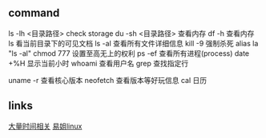 ## command
ls -lh <目录路径> check storage
du -sh <目录路径> 查看内存
df -h 查看内存
ls 看当前目录下的可见文档
ls -al 查看所有文件详细信息
kill -9 强制杀死
alias la "ls -al"
chmod 777 设置至高无上的权利
ps -ef 查看所有进程(process)
date +%H 显示当前小时
whoami 查看用户名
grep 查找指定行

uname -r 查看核心版本
neofetch 查看版本等好玩信息
cal 日历





## links
[大量时间相关](https://www.jb51.net/jiaoben/297846gya.htm)
[易姐linux](https://www.yuque.com/socialsisteryi)
